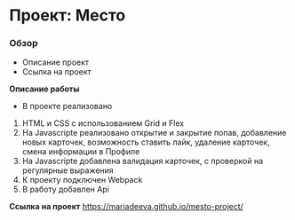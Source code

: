 # Проект: Место

### Обзор

* Описание проект
* Ссылка на проект 

**Описание работы**

* В проекте реализовано
1. HTML и CSS  с использованием Grid и Flex
2. На Javascripte реализовано открытие и закрытие попав, добавление новых карточек, возможность ставить лайк, удаление карточек, смена информации в Профиле
3. На Javascripte добавлена валидация карточек, с проверкой на регулярные выражения 
4. К проекту подключен Webpack
5. В работу добавлен Api

**Ссылка на проект**
https://mariadeeva.github.io/mesto-project/
